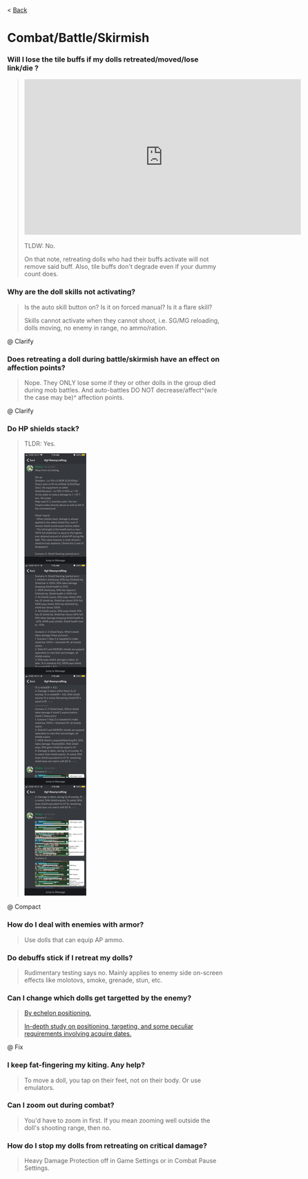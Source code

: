 < [Back](/GFL/mainpage)

# Combat/Battle/Skirmish

### Will I lose the tile buffs if my dolls retreated/moved/lose link/die ?

> <iframe width="640" height="360" src="https://www.youtube.com/embed/tQRqcTDmAKE" frameborder="0" allowfullscreen></iframe>
>
> TLDW: No.
>
> On that note, retreating dolls who had their buffs activate will not remove said buff. Also, tile buffs don't degrade even if your dummy count does.

### Why are the doll skills not activating?

> Is the auto skill button on? Is it on forced manual? Is it a flare skill?
>
> Skills cannot activate when they cannot shoot, i.e. SG/MG reloading, dolls moving, no enemy in range, no ammo/ration.

@ Clarify

### Does retreating a doll during battle/skirmish have an effect on affection points?

> Nope. They ONLY lose some if they or other dolls in the group died during mob battles. And auto-battles DO NOT decrease/affect^(w/e the case may be)^ affection points.

@ Clarify

### Do HP shields stack?

> TLDR: Yes.
>
> ![](/GFL/assets/images/HPShield.png "From u/UnironicWeeaboo")

@ Compact

### How do I deal with enemies with armor?

> Use dolls that can equip AP ammo.

### Do debuffs stick if I retreat my dolls?

> Rudimentary testing says no. Mainly applies to enemy side on-screen effects like molotovs, smoke, grenade, stun, etc.

### Can I change which dolls get targetted by the enemy?

> [By echelon positioning.](https://www.reddit.com/r/girlsfrontline/comments/g11mag/weekly_commanders_lounge_april_14_2020/fny91zz/)
>
> [In-depth study on positioning, targeting, and some peculiar requirements involving acquire dates.](https://docs.google.com/document/d/1LPqpSCNWiu1HJOnK1FOB1o30FSwTQRQvcK-tAjO4SSI/)

@ Fix

### I keep fat-fingering my kiting. Any help?

> To move a doll, you tap on their feet, not on their body. Or use emulators.

### Can I zoom out during combat?

> You'd have to zoom in first. If you mean zooming well outside the doll's shooting range, then no.

### How do I stop my dolls from retreating on critical damage?

> Heavy Damage Protection off in Game Settings or in Combat Pause Settings.